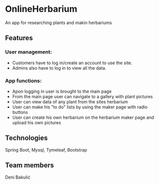 # OnlineHerbarium
An app for researching plants and makin herbariums


## Features

### User management: 
* Customers have to log in/create an account to use the site. 
* Admins also have to log in to view all the data.

### App functions: 
* Apon logging in user is brought to the main page
* From the main page user can navigate to a gallery with plant pictures
* User can view data of any plant from the sites herbarium
* User can make his "to do" lists by using the maker page with radio buttons
* User can create his own herbarium on the herbarium maker page and upload his own pictures

## Technologies
Spring Boot, Mysql, Tymeleaf, Bootstrap

## Team members 
Deni Bakulić




